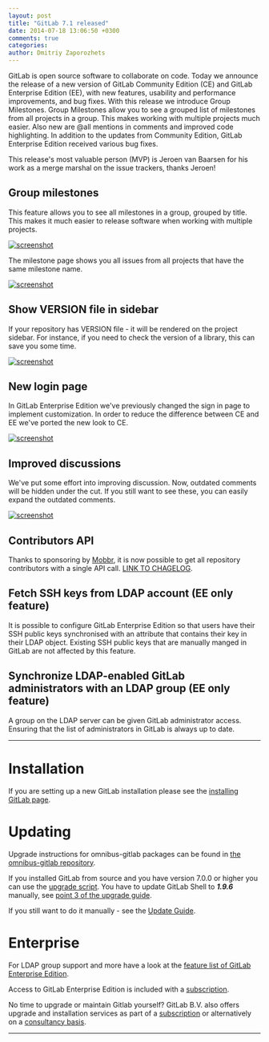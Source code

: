 ```yaml
---
layout: post
title: "GitLab 7.1 released"
date: 2014-07-18 13:06:50 +0300
comments: true
categories: 
author: Dmitriy Zaporozhets
---
```


GitLab is open source software to collaborate on code.
Today we announce the release of a new version of GitLab Community Edition (CE) and GitLab Enterprise Edition (EE), with new features, usability and performance improvements, and bug fixes.
With this release we introduce Group Milestones. Group Milestones allow you to see a grouped list of milestones from all projects in a group. This makes working with multiple projects much easier.
Also new are @all mentions in comments and improved code highlighting.
In addition to the updates from Community Edition, GitLab Enterprise Edition received various bug fixes.

This release's most valuable person (MVP) is Jeroen van Baarsen for his work as a merge marshal on the issue trackers, thanks Jeroen!


<!--more-->

## Group milestones

This feature allows you to see all milestones in a group, grouped by title. This makes it much easier to release software when working with multiple projects.

[![screenshot](/images/7_1/group_milestone.png)](/images/7_1/group_milestone.png) 

The milestone page shows you all issues from all projects that have the same milestone name.

[![screenshot](/images/7_1/group_milestone_show.png)](/images/7_1/group_milestone_show.png) 

## Show VERSION file in sidebar

If your repository has VERSION file - it will be rendered on the project sidebar. For instance, if you need to check the version of a library, this can save you some time.

[![screenshot](/images/7_1/version.png)](/images/7_1/version.png) 

## New login page

In GitLab Enterprise Edition we've previously changed the sign in page to implement customization. 
In order to reduce the difference between CE and EE we've ported the new look to CE.

[![screenshot](/images/7_1/login.png)](/images/7_1/login.png)

## Improved discussions

We've put some effort into improving discussion. 
Now, outdated comments will be hidden under the cut. 
If you still want to see these, you can easily expand the outdated comments.

[![screenshot](/images/7_1/discussion.png)](/images/7_1/discussion.png)

## Contributors API

Thanks to sponsoring by [Mobbr](https://mobbr.com), it is now possible to get all repository contributors with a single API call.
[LINK TO CHAGELOG](https://gitlab.com/gitlab-org/gitlab-ce/blob/7-1-stable/CHANGELOG#L18).

## Fetch SSH keys from LDAP account (EE only feature)

It is possible to configure GitLab Enterprise Edition so that users have their SSH public keys synchronised with an attribute that contains their key in their LDAP object.
Existing SSH public keys that are manually manged in GitLab are not affected by this feature.

## Synchronize LDAP-enabled GitLab administrators with an LDAP group (EE only feature)

A group on the LDAP server can be given GitLab administrator access. Ensuring that the list of administrators in GitLab is always up to date.

- - -

# Installation

If you are setting up a new GitLab installation please see the [installing GitLab page](https://www.gitlab.com/installation/).

# Updating

Upgrade instructions for omnibus-gitlab packages can be found in [the omnibus-gitlab repository](https://gitlab.com/gitlab-org/omnibus-gitlab/blob/master/doc/update.md).

If you installed GitLab from source and you have version 7.0.0 or higher you can use the [upgrade script](https://gitlab.com/gitlab-org/gitlab-ce/blob/master/doc/update/upgrader.md).
You have to update GitLab Shell to ***1.9.6*** manually, see [point 3 of the upgrade guide](https://gitlab.com/gitlab-org/gitlab-ce/blob/master/doc/update/7.0-to-7.1.md#4-update-gitlab-shell-and-its-config).

If you still want to do it manually - see the [Update Guide](https://gitlab.com/gitlab-org/gitlab-ce/blob/master/doc/update/7.0-to-7.1.md).

# Enterprise

For LDAP group support and more have a look at the [feature list of GitLab Enterprise Edition](http://www.gitlab.com/gitlab-ee/).

Access to GitLab Enterprise Edition is included with a [subscription](http://www.gitlab.com/subscription/).

No time to upgrade or maintain Gitlab yourself?
GitLab B.V. also offers upgrade and installation services as part of a [subscription](http://www.gitlab.com/subscription/) or alternatively on a [consultancy basis](http://www.gitlab.com/consultancy/).

- - -
